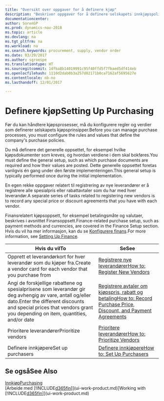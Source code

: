 ```yaml
---
title: "Oversikt over oppgaver for å definere kjøp"
description: "Beskriver oppgaver for å definere selskapets innkjøpspolicyer og definere kjøpsprosessene."
documentationcenter: 
author: SorenGP
ms.prod: dynamics-nav-2018
ms.topic: article
ms.devlang: na
ms.tgt_pltfrm: na
ms.workload: na
ms.search.keywords: procurement, supply, vendor order
ms.date: 03/29/2017
ms.author: sgroespe
ms.translationtype: HT
ms.sourcegitcommit: 1dfba8b14019991c95f40ffd5f7fbaed5df414eb
ms.openlocfilehash: 1110d2dab0b3a257d02171b0ca7162af5695627e
ms.contentlocale: nb-no
ms.lasthandoff: 12/01/2017

---
```

# <a name="setting-up-purchasing"></a><span data-ttu-id="fed47-103">Definere kjøp</span><span class="sxs-lookup"><span data-stu-id="fed47-103">Setting Up Purchasing</span></span>
<span data-ttu-id="fed47-104">Før du kan håndtere kjøpsprosesser, må du konfigurere regler og verdier som definerer selskapets kjøpsprinsipper.</span><span class="sxs-lookup"><span data-stu-id="fed47-104">Before you can manage purchase processes, you must configure the rules and values that define the company's purchase policies.</span></span>

<span data-ttu-id="fed47-105">Du må definere det generelle oppsettet, for eksempel hvilke kjøpsdokumenter som kreves, og hvordan verdiene i dem skal bokføres.</span><span class="sxs-lookup"><span data-stu-id="fed47-105">You must define the general setup, such as which purchase documents are required and how their values are posted.</span></span> <span data-ttu-id="fed47-106">Dette generelle oppsettet foretas vanligvis én gang under den første implementeringen.</span><span class="sxs-lookup"><span data-stu-id="fed47-106">This general setup is typically performed once during the initial implementation.</span></span>

<span data-ttu-id="fed47-107">En egen rekke oppgaver relatert til registrering av nye leverandører er å registrere alle spesialpris eller rabattavtaler som du har med hver leverandør.</span><span class="sxs-lookup"><span data-stu-id="fed47-107">A separate series of tasks related to registering new vendors is to record any special price or discount agreements that you have with each vendor.</span></span>

<span data-ttu-id="fed47-108">Finansrelatert kjøpsoppsett, for eksempel betalingsmåte og valutaer, beskrives i avsnittet Finansoppsett.</span><span class="sxs-lookup"><span data-stu-id="fed47-108">Finance-related purchase setup, such as payment methods and currencies, are covered in the Finance Setup section.</span></span> <span data-ttu-id="fed47-109">Hvis du vil ha mer informasjon, kan du se [Konfigurere finans](finance-setup-finance.md).</span><span class="sxs-lookup"><span data-stu-id="fed47-109">For more information, see [Setting Up Finance](finance-setup-finance.md).</span></span>

| <span data-ttu-id="fed47-110">Hvis du vil</span><span class="sxs-lookup"><span data-stu-id="fed47-110">To</span></span> | <span data-ttu-id="fed47-111">Se</span><span class="sxs-lookup"><span data-stu-id="fed47-111">See</span></span> |
| --- | --- |
| <span data-ttu-id="fed47-112">Opprett et leverandørkort for hver leverandør som du kjøper fra.</span><span class="sxs-lookup"><span data-stu-id="fed47-112">Create a vendor card for each vendor that you purchase from</span></span>|[<span data-ttu-id="fed47-113">Registrere nye leverandører</span><span class="sxs-lookup"><span data-stu-id="fed47-113">How to: Register New Vendors</span></span>](purchasing-how-register-new-vendors.md) |
| <span data-ttu-id="fed47-114">Angi de forskjellige rabattene og spesialprisene som leverandør gir deg avhengig av vare, antall og/eller dato.</span><span class="sxs-lookup"><span data-stu-id="fed47-114">Enter the different discounts and special prices that vendors grant you depending on item, quantities, and/or date</span></span> |[<span data-ttu-id="fed47-115">Registrere avtaler om kjøpspris, rabatt og betaling</span><span class="sxs-lookup"><span data-stu-id="fed47-115">How to: Record Purchase Price, Discount, and Payment Agreements</span></span>](purchasing-how-record-purchase-price-discount-payment-agreements.md) |
| <span data-ttu-id="fed47-116">Prioritere leverandører</span><span class="sxs-lookup"><span data-stu-id="fed47-116">Prioritize vendors</span></span> |[<span data-ttu-id="fed47-117">Prioritere leverandører</span><span class="sxs-lookup"><span data-stu-id="fed47-117">How to: Prioritize Vendors</span></span>](purchasing-how-prioritize-vendors.md) |
| <span data-ttu-id="fed47-118">Definere innkjøpere</span><span class="sxs-lookup"><span data-stu-id="fed47-118">Set up purchasers</span></span> |[<span data-ttu-id="fed47-119">Definere innkjøpere</span><span class="sxs-lookup"><span data-stu-id="fed47-119">How to: Set Up Purchasers</span></span>](purchasing-how-setup-purchasers.md) |

## <a name="see-also"></a><span data-ttu-id="fed47-120">Se også</span><span class="sxs-lookup"><span data-stu-id="fed47-120">See Also</span></span>
[<span data-ttu-id="fed47-121">Innkjøp</span><span class="sxs-lookup"><span data-stu-id="fed47-121">Purchasing</span></span>](purchasing-manage-purchasing.md)  
<span data-ttu-id="fed47-122">[Arbeide med [!INCLUDE[d365fin](includes/d365fin_md.md)]](ui-work-product.md)</span><span class="sxs-lookup"><span data-stu-id="fed47-122">[Working with [!INCLUDE[d365fin](includes/d365fin_md.md)]](ui-work-product.md)</span></span>

